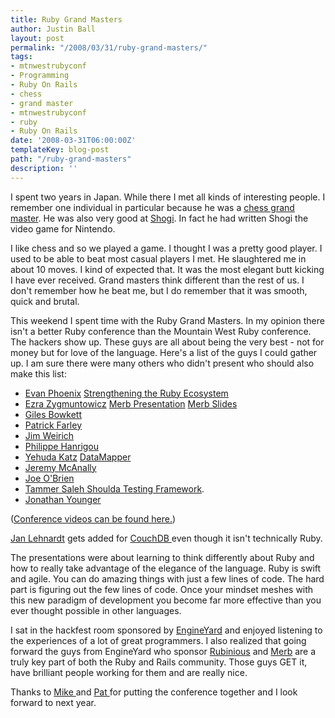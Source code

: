```yaml
---
title: Ruby Grand Masters
author: Justin Ball
layout: post
permalink: "/2008/03/31/ruby-grand-masters/"
tags:
- mtnwestrubyconf
- Programming
- Ruby On Rails
- chess
- grand master
- mtnwestrubyconf
- ruby
- Ruby On Rails
date: '2008-03-31T06:00:00Z'
templateKey: blog-post
path: "/ruby-grand-masters"
description: ''
---
```


I spent two years in Japan. While there I met all kinds of interesting people. I remember one individual in particular because he was a [chess grand master][1]. He was also very good at [Shogi][2]. In fact he had written Shogi the video game for Nintendo.

 [1]: http://en.wikipedia.org/wiki/Grandmaster_(chess)
 [2]: http://en.wikipedia.org/wiki/Shogi

I like chess and so we played a game. I thought I was a pretty good player. I used to be able to beat most casual players I met. He slaughtered me in about 10 moves. I kind of expected that. It was the most elegant butt kicking I have ever received. Grand masters think different than the rest of us. I don't remember how he beat me, but I do remember that it was smooth, quick and brutal.

This weekend I spent time with the Ruby Grand Masters. In my opinion there isn't a better Ruby conference than the Mountain West Ruby conference. The hackers show up. These guys are all about being the very best - not for money but for love of the language. Here's a list of the guys I could gather up. I am sure there were many others who didn't present who should also make this list:

*   [Evan Phoenix][3] [Strengthening the Ruby Ecosystem][4]
*   [Ezra Zygmuntowicz][5] [Merb Presentation][6] [Merb Slides][7]
*   [Giles Bowkett][8]
*   [Patrick Farley][9]
*   [Jim Weirich][10]
*   [Philippe Hanrigou][11]
*   [Yehuda Katz][12] [DataMapper][13]
*   [Jeremy McAnally][14]
*   [Joe O'Brien][15]
*   [Tammer Saleh
    ][16][Shoulda Testing Framework][17].
*   [Jonathan Younger][18]

 [3]: http://blog.fallingsnow.net/
 [4]: http://www.confreaks.com/videos/90-mwrc2008-strengthening-the-ruby-ecosystem-part-i-rubinius
 [5]: http://brainspl.at/
 [6]: http://www.confreaks.com/videos/817-mwrc2008-strengthening-the-ruby-ecosystem-part-ii-merb
 [7]: http://brainspl.at/articles/2008/03/29/mountain-west-rubyconf-merb-slides
 [8]: http://gilesbowkett.blogspot.com/
 [9]: http://practicalruby.blogspot.com/
 [10]: http://onestepback.org/
 [11]: http://ph7spot.com/
 [12]: http://www.yehudakatz.com/
 [13]: http://datamapper.org/
 [14]: http://www.jeremymcanally.com/
 [15]: http://objo.com/
 [16]: http://tammersaleh.com/
 [17]: http://thoughtbot.com/projects/shoulda
 [18]: http://www.daikini.com/

([Conference videos can be found here.][19])

 [19]: http://www.confreaks.com/events/mwrc2008

[Jan Lehnardt][20] gets added for [CouchDB ][21] even though it isn't technically Ruby.

 [20]: http://jan.prima.de/
 [21]: http://couchdb.org

The presentations were about learning to think differently about Ruby and how to really take advantage of the elegance of the language. Ruby is swift and agile. You can do amazing things with just a few lines of code. The hard part is figuring out the few lines of code. Once your mindset meshes with this new paradigm of development you become far more effective than you ever thought possible in other languages.

I sat in the hackfest room sponsored by [EngineYard][22] and enjoyed listening to the experiences of a lot of great programmers. I also realized that going forward the guys from EngineYard who sponsor [Rubinious][23] and [Merb][24] are a truly key part of both the Ruby and Rails community. Those guys GET it, have brilliant people working for them and are really nice.

 [22]: http://www.engineyard.com/blog
 [23]: http://rubini.us/
 [24]: http://merbivore.com/

Thanks to [Mike ][25] and [Pat ][26]for putting the conference together and I look forward to next year.

 [25]: http://blowmage.com/
 [26]: http://on-ruby.blogspot.com/
